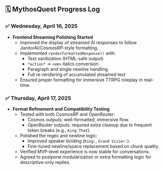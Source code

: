 
## 🗓️ MythosQuest Progress Log

### ✅ Wednesday, April 16, 2025
- **Frontend Streaming Polishing Started**
  - Improved the display of streamed AI responses to follow JanitorAI/CosmosRP-style formatting.
  - Implemented `renderFormattedResponse()` with:
    - Text sanitization (HTML-safe output)
    - `*action*` → `<em>` italics conversion
    - Paragraph and single newline handling
    - Full re-rendering of accumulated streamed text
  - Ensured proper formatting for immersive TTRPG roleplay in real-time.

### ✅ Thursday, April 17, 2025
- **Format Refinement and Compatibility Testing**
  - Tested with both CosmosRP and OpenRouter:
    - Cosmos outputs: well-formatted, immersive flow.
    - OpenRouter outputs: required extra cleanup due to frequent token breaks (e.g., `King:That`).
  - Polished the regex and newline logic:
    - Improved speaker bolding (`King:`, `Grand Vizier:`).
    - Fine-tuned newline/space replacement based on chunk quality.
  - Verified MVP-level experience is now stable for conversations.
  - Agreed to postpone modularization or extra formatting logic for descriptive-only replies.
